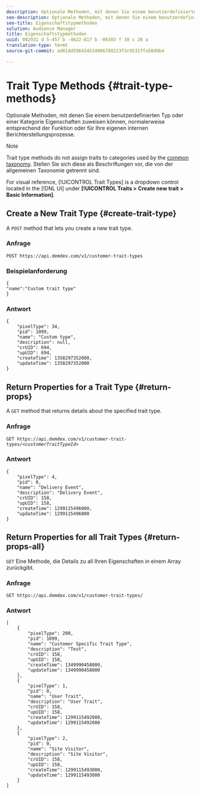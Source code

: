```yaml
---
description: Optionale Methoden, mit denen Sie einem benutzerdefinierten Typ oder einer Kategorie Eigenschaften zuweisen können, normalerweise entsprechend der Funktion oder für Ihre eigenen internen Berichterstellungsprozesse.
seo-description: Optionale Methoden, mit denen Sie einem benutzerdefinierten Typ oder einer Kategorie Eigenschaften zuweisen können, normalerweise entsprechend der Funktion oder für Ihre eigenen internen Berichterstellungsprozesse.
seo-title: Eigenschaftstypmethoden
solution: Audience Manager
title: Eigenschaftstypmethoden
uuid: 082931 d 5-457 b -4622-817 b -86303 f 38 c 26 a
translation-type: tm+mt
source-git-commit: ad81dd596434534906788223f3c9531ffa50d9b4

---
```



# Trait Type Methods {#trait-type-methods}

Optionale Methoden, mit denen Sie einem benutzerdefinierten Typ oder einer Kategorie Eigenschaften zuweisen können, normalerweise entsprechend der Funktion oder für Ihre eigenen internen Berichterstellungsprozesse.

<!-- c_rest_api_trait_types_intro.xml -->

>[!NOTE]
>
>Trait type methods do not assign traits to categories used by the [common taxonomy](../../api/rest-api-main/aam-api-taxonomy.md#taxonomic-api-methods). Stellen Sie sich diese als Beschriftungen vor, die von der allgemeinen Taxonomie getrennt sind.

For visual reference, [!UICONTROL Trait Types] is a dropdown control located in the [!DNL UI] under **[!UICONTROL Traits > Create new trait > Basic Information]**.

## Create a New Trait Type {#create-trait-type}

A `POST` method that lets you create a new trait type.

<!-- r_rest_api_create_trait_type.xml -->

### Anfrage

`POST https://api.demdex.com/v1/customer-trait-types`

### Beispielanforderung

```
{
"name":"Custom trait type"
}
```

### Antwort

```
{
    "pixelType": 34,
    "pid": 1099,
    "name": "Custom type",
    "description": null,
    "crUID": 694,
    "upUID": 694,
    "createTime": 1358297352000,
    "updateTime": 1358297352000
}
```

## Return Properties for a Trait Type {#return-props}

A `GET` method that returns details about the specified trait type.

<!-- r_rest_api_get_trait_type.xml -->

### Anfrage

`GET https://api.demdex.com/v1/customer-trait-types/`*`<customerTraitTypeId>`*

### Antwort

```
{
    "pixelType": 4,
    "pid": 0,
    "name": "Delivery Event",
    "description": "Delivery Event",
    "crUID": 158,
    "upUID": 158,
    "createTime": 1299115496000,
    "updateTime": 1299115496000
}
```

## Return Properties for all Trait Types {#return-props-all}

`GET` Eine Methode, die Details zu all Ihren Eigenschaften in einem Array zurückgibt.

<!-- r_rest_api_get_trait_types.xml -->

### Anfrage

`GET https://api.demdex.com/v1/customer-trait-types/`

### Antwort

```
[
    {
        "pixelType": 200,
        "pid": 1099,
        "name": "Customer Specific Trait Type",
        "description": "Test",
        "crUID": 158,
        "upUID": 158,
        "createTime": 1349990458000,
        "updateTime": 1349990458000
    },
    {
        "pixelType": 1,
        "pid": 0,
        "name": "User Trait",
        "description": "User Trait",
        "crUID": 158,
        "upUID": 158,
        "createTime": 1299115492000,
        "updateTime": 1299115492000
    },
    {
        "pixelType": 2,
        "pid": 0,
        "name": "Site Visitor",
        "description": "Site Visitor",
        "crUID": 158,
        "upUID": 158,
        "createTime": 1299115493000,
        "updateTime": 1299115493000
    }
]
```
